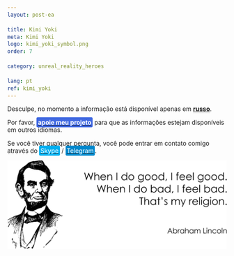 ```yaml
---
layout: post-ea

title: Kimi Yoki
meta: Kimi Yoki
logo: kimi_yoki_symbol.png
order: 7

category: unreal_reality_heroes

lang: pt
ref: kimi_yoki
---
```


Desculpe, no momento a informação está disponível apenas em **<a href="https://lincolnvirus.com/projects/ru/comics/unreal_reality/heroes/kimi_yoki.html" target="_blank">russo</a>**.

Por favor, **<a href="https://www.paypal.com/cgi-bin/webscr?cmd=_s-xclick&hosted_button_id=T3KLFW2TE8SJC&source=url" target="_blank"><span style="background-color:#4169E1; color:white; padding:3px; border-radius: 3px">apoie&nbsp;meu&nbsp;projeto</span></a>** para que as informações estejam disponíveis em outros idiomas.

Se você tiver qualquer pergunta, você pode entrar em contato comigo através do <a href="skype:chutkoy89?call" target="_blank"><span style="background-color:#00aff0; color:white; padding:3px; border-radius: 3px">Skype</span></a> / <a href="https://t.me/chutkoy" target="_blank"><span style="background-color:#0088cc; color:white; padding:3px; border-radius: 3px">Telegram</span></a>.

<a data-fancybox="gallery" href="/img/programming/Lincoln.png"><img src="/img/programming/Lincoln.png" alt=""></a>
